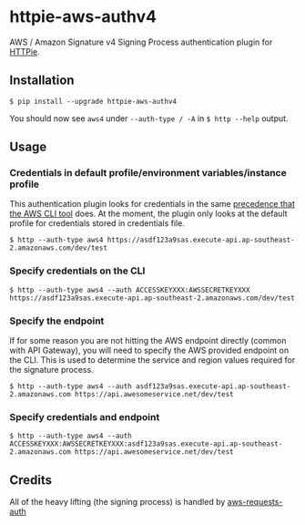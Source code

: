 # httpie-aws-authv4
AWS / Amazon Signature v4 Signing Process authentication plugin for [HTTPie](https://httpie.org/).

## Installation

```
$ pip install --upgrade httpie-aws-authv4
```

You should now see `aws4` under `--auth-type / -A` in `$ http --help` output.

## Usage

### Credentials in default profile/environment variables/instance profile
This authentication plugin looks for credentials in the same [precedence that the AWS CLI tool](http://docs.aws.amazon.com/cli/latest/userguide/cli-chap-getting-started.html#config-settings-and-precedence) does.  At the moment, the plugin only looks at the default profile for credentials stored in credentials file.

```
$ http --auth-type aws4 https://asdf123a9sas.execute-api.ap-southeast-2.amazonaws.com/dev/test 
```

### Specify credentials on the CLI

```
$ http --auth-type aws4 --auth ACCESSKEYXXX:AWSSECRETKEYXXX https://asdf123a9sas.execute-api.ap-southeast-2.amazonaws.com/dev/test 
```

### Specify the endpoint
If for some reason you are not hitting the AWS endpoint directly (common with API Gateway), you will need to specify the AWS provided endpoint on the CLI.  This is used to determine the service and region values required for the signature process.

```
$ http --auth-type aws4 --auth asdf123a9sas.execute-api.ap-southeast-2.amazonaws.com https://api.awesomeservice.net/dev/test 
```

### Specify credentials and endpoint

```
$ http --auth-type aws4 --auth ACCESSKEYXXX:AWSSECRETKEYXXX:asdf123a9sas.execute-api.ap-southeast-2.amazonaws.com https://api.awesomeservice.net/dev/test 
```

## Credits

All of the heavy lifting (the signing process) is handled by [aws-requests-auth](https://github.com/DavidMuller/aws-requests-auth)
